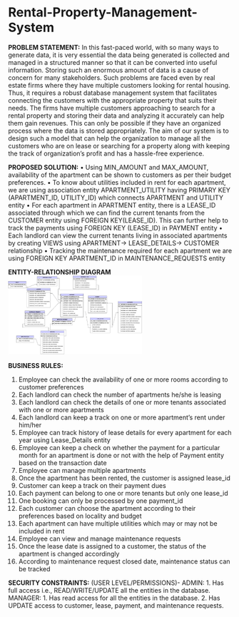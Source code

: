 # Rental-Property-Management-System

**PROBLEM STATEMENT:**
In this fast-paced world, with so many ways to generate data, it is very essential the data being generated is collected and managed in a structured manner so that it can be converted into useful information. Storing such an enormous amount of data is a cause of concern for many stakeholders. Such problems are faced even by real estate firms where they have multiple customers looking for rental housing. Thus, it requires a robust database management system that facilitates connecting the customers with the appropriate property that suits their needs. The firms have multiple customers approaching to search for a rental property and storing their data and analyzing it accurately can help them gain revenues. This can only be possible if they have an organized process where the data is stored appropriately. The aim of our system is to design such a model that can help the organization to manage all the customers who are on lease or searching for a property along with keeping the track of organization’s profit and has a hassle-free experience.

**PROPOSED SOLUTION:**
• Using MIN_AMOUNT and MAX_AMOUNT, availability of the apartment can be
shown to customers as per their budget preferences.
• To know about utilities included in rent for each apartment, we are using association entity APARTMENT_UTILITY having PRIMARY KEY (APARTMENT_ID, UTILITY_ID) which connects APARTMENT and UTILITY entity
• For each apartment in APARTMENT entity, there is a LEASE_ID associated through which we can find the current tenants from the CUSTOMER entity using FOREIGN KEY(LEASE_ID). This can further help to track the payments using FOREIGN KEY (LEASE_ID) in PAYMENT entity
• Each landlord can view the current tenants living in associated apartments by creating VIEWS using APARTMENT-> LEASE_DETAILS-> CUSTOMER relationship
• Tracking the maintenance required for each apartment we are using FOREIGN KEY APARTMENT_ID in MAINTENANCE_REQUESTS entity

**ENTITY-RELATIONSHIP DIAGRAM**
<img
  src="/ER_DIAGRAM.jpg"
  alt="Alt text"
  title="Entity-Relationship Diagram"
  style="display: inline-block; margin: 0 auto; max-width: 300px">

**BUSINESS RULES:** 
1. Employee can check the availability of one or more rooms according to customer preferences
2. Each landlord can check the number of apartments he/she is leasing
3.  Each landlord can check the details of one or more tenants associated with one or more
apartments
4. Each landlord can keep a track on one or more apartment’s rent under him/her
5.  Employee can track history of lease details for every apartment for each year using
Lease_Details entity
6. Employee can keep a check on whether the payment for a particular month for an
apartment is done or not with the help of Payment entity based on the transaction date
7. Employee can manage multiple apartments
8. Once the apartment has been rented, the customer is assigned lease_id
9. Customer can keep a track on their payment dues
10. Each payment can belong to one or more tenants but only one lease_id
11. One booking can only be processed by one payment_id
12. Each customer can choose the apartment according to their preferences based on locality
and budget
13. Each apartment can have multiple utilities which may or may not be included in rent
14. Employee can view and manage maintenance requests
15. Once the lease date is assigned to a customer, the status of the apartment is changed
accordingly
16. According to maintenance request closed date, maintenance status can be tracked

**SECURITY CONSTRAINTS:**
(USER LEVEL/PERMISSIONS)-
ADMIN: 1. Has full access i.e., READ/WRITE/UPDATE all the entities in the database.
MANAGER: 1. Has read access for all the entities in the database.
2. Has UPDATE access to customer, lease, payment, and maintenance requests.
